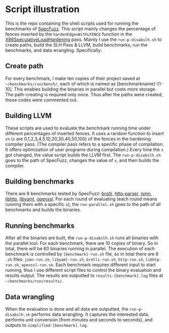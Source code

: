 # Script illustration
This is the repo containing the shell scripts used for running the benchmarks of [SpecFuzz](https://github.com/OleksiiOleksenko/SpecFuzz). 
This script mainly changes the percentage of fences inserted by the `hardenEdgesWithLFENCE` function in the [X86SpeculativeLoadHardening](https://github.com/OleksiiOleksenko/SpecFuzz/blob/master/install/patches/llvm/X86SpeculativeLoadHardening.cpp) pass. Mainly I use the `run-p-disabslh.sh` to create paths, build the SLH Pass & LLVM, build benchmarks, run the benchmarks, and data wrangling. Specifically:

## Create path
For every benchmark, I make ten copies of their project saved at `~/benchmarks/run/bench/`, each of which is named as [benchmarkname]-[1-10]. This enables building the binaries in parallel but costs more storage. The path-creating is required only once. Thus after the paths were created, these codes were commented out.

## Building LLVM
These scripts are used to evaluate the benchmark running time under different percentages of inserted fences. It uses a random function to insert `x%` (`x` are 0,1,2,3,4,5,10,20,30,40,50,100) of the fences in the hardening compiler pass. (The compiler pass refers to a specific phase of compilation. It offers optimization of user programs during compilation.) Every time the `x` got changed, the value script builds the LLVM first.
The `run-p-disabslh.sh` goes to the path of SpecFuzz, changes the value of `x`, and then builds the compiler. 

## Building benchmarks
There are 6 benchmarks tested by SpecFuzz: [brotli](https://github.com/google/brotli), [http-parser](https://github.com/nodejs/http-parser), [jsmn](https://github.com/zserge/jsmn), [libhtp](https://github.com/OISF/libhtp), [libyaml](https://github.com/yaml/libyaml), [openssl](https://github.com/openssl/openssl). For each round of evaluating (each round means running them with a specific `x`), the `run-parallel.sh` goes to the path of all benchmarks and builds the binaries.

## Running benchmarks
After all the binaries are built, the `run-p-disabslh.sh` runs all binaries with the parallel tool. For each benchmark, there are 10 copies of binary. So in total, there will be 60 binaries running in parallel. The execution of each benchmark is controlled by `[benchmark]-run.sh` file, so in total there are 6 `.sh` files: `jsmn-run.sh`, `libyaml-run.sh`, `brotli-run.sh`, `http-run.sh`, `libhtp-run.sh`, `openssl-run.sh`. Each benchmark requires different input to start running, thus I use different script files to control the binary evaluation and results output. The results are outputted to `results-[benchmark].log` files at `~/benchmarks/run/results/`.

## Data wrangling
When the evaluation is done and all data are outputted, the `run-p-disabslh.sh` performs data wrangling. It captures the interested data, performs unit conversion (from minutes and seconds to seconds), and outputs to `simplified-[benchmark].log`.